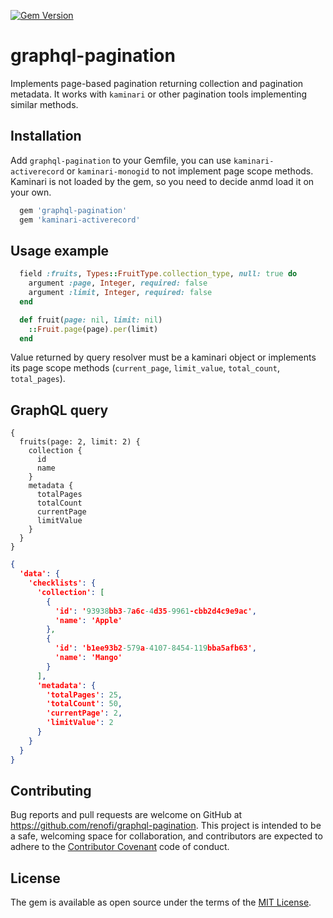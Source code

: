 [![Gem Version](https://badge.fury.io/rb/graphql-pagination.png)][gem_version]

[gem_version]: https://rubygems.org/gems/graphql-pagination

# graphql-pagination

Implements page-based pagination returning collection and pagination metadata. It works with `kaminari` or other pagination tools implementing similar methods.

## Installation

Add `graphql-pagination` to your Gemfile, you can use `kaminari-activerecord` or `kaminari-monogid` to not implement page scope methods. Kaminari is not loaded by the gem, so you need to decide anmd load it on your own.

```ruby
  gem 'graphql-pagination'
  gem 'kaminari-activerecord'
```

## Usage example

```ruby
  field :fruits, Types::FruitType.collection_type, null: true do
    argument :page, Integer, required: false
    argument :limit, Integer, required: false
  end

  def fruit(page: nil, limit: nil)
    ::Fruit.page(page).per(limit)
  end
```

Value returned by query resolver must be a kaminari object or implements its page scope methods (`current_page`, `limit_value`, `total_count`, `total_pages`).


## GraphQL query

```
{
  fruits(page: 2, limit: 2) {
    collection {
      id
      name
    }
    metadata {
      totalPages
      totalCount
      currentPage
      limitValue
    }
  }
}
```

```json
{
  'data': {
    'checklists': {
      'collection': [
        {
          'id': '93938bb3-7a6c-4d35-9961-cbb2d4c9e9ac',
          'name': 'Apple'
        },
        {
          'id': 'b1ee93b2-579a-4107-8454-119bba5afb63',
          'name': 'Mango'
        }
      ],
      'metadata': {
        'totalPages': 25,
        'totalCount': 50,
        'currentPage': 2,
        'limitValue': 2
      }
    }
  }
}
```

## Contributing

Bug reports and pull requests are welcome on GitHub at https://github.com/renofi/graphql-pagination. This project is intended to be a safe, welcoming space for collaboration, and contributors are expected to adhere to the [Contributor Covenant](http://contributor-covenant.org) code of conduct.

## License

The gem is available as open source under the terms of the [MIT License](https://opensource.org/licenses/MIT).

